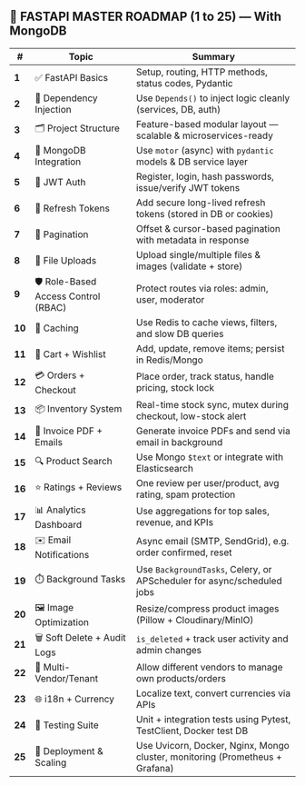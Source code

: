 ## 📘 **FASTAPI MASTER ROADMAP (1 to 25) — With MongoDB**

| # | Topic | Summary |
|--|-------|---------|
| **1** | ✅ FastAPI Basics | Setup, routing, HTTP methods, status codes, Pydantic |
| **2** | 🧠 Dependency Injection | Use `Depends()` to inject logic cleanly (services, DB, auth) |
| **3** | 🗂️ Project Structure | Feature-based modular layout — scalable & microservices-ready |
| **4** | 🍃 MongoDB Integration | Use `motor` (async) with `pydantic` models & DB service layer |
| **5** | 🔐 JWT Auth | Register, login, hash passwords, issue/verify JWT tokens |
| **6** | 🔁 Refresh Tokens | Add secure long-lived refresh tokens (stored in DB or cookies) |
| **7** | 📄 Pagination | Offset & cursor-based pagination with metadata in response |
| **8** | 📂 File Uploads | Upload single/multiple files & images (validate + store) |
| **9** | 🛡️ Role-Based Access Control (RBAC) | Protect routes via roles: admin, user, moderator |
| **10** | 🚀 Caching | Use Redis to cache views, filters, and slow DB queries |
| **11** | 🛒 Cart + Wishlist | Add, update, remove items; persist in Redis/Mongo |
| **12** | 💳 Orders + Checkout | Place order, track status, handle pricing, stock lock |
| **13** | 📦 Inventory System | Real-time stock sync, mutex during checkout, low-stock alert |
| **14** | 🧾 Invoice PDF + Emails | Generate invoice PDFs and send via email in background |
| **15** | 🔍 Product Search | Use Mongo `$text` or integrate with Elasticsearch |
| **16** | ⭐ Ratings + Reviews | One review per user/product, avg rating, spam protection |
| **17** | 📊 Analytics Dashboard | Use aggregations for top sales, revenue, and KPIs |
| **18** | ✉️ Email Notifications | Async email (SMTP, SendGrid), e.g. order confirmed, reset |
| **19** | ⏱️ Background Tasks | Use `BackgroundTasks`, Celery, or APScheduler for async/scheduled jobs |
| **20** | 🖼️ Image Optimization | Resize/compress product images (Pillow + Cloudinary/MinIO) |
| **21** | 🗑️ Soft Delete + Audit Logs | `is_deleted` + track user activity and admin changes |
| **22** | 🏬 Multi-Vendor/Tenant | Allow different vendors to manage own products/orders |
| **23** | 🌐 i18n + Currency | Localize text, convert currencies via APIs |
| **24** | 🧪 Testing Suite | Unit + integration tests using Pytest, TestClient, Docker test DB |
| **25** | 🚢 Deployment & Scaling | Use Uvicorn, Docker, Nginx, Mongo cluster, monitoring (Prometheus + Grafana) |
